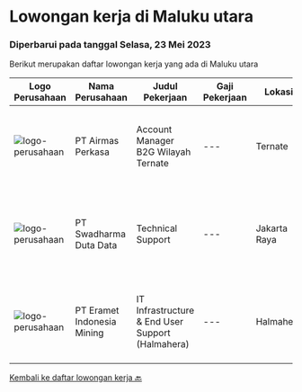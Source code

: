 
  # Lowongan kerja di Maluku utara

  ### Diperbarui pada tanggal Selasa, 23 Mei 2023

  Berikut merupakan daftar lowongan kerja yang ada di Maluku utara

  |Logo Perusahaan | Nama Perusahaan | Judul Pekerjaan | Gaji Pekerjaan | Lokasi | Deskripsi | Tanggal diunggah | Pranala |
  | -------------- | --------------- | --------------- | --------- | --------- | -------------- | ------- | ----------- |
  |![logo-perusahaan](https://image-service-cdn.seek.com.au/e058612ba3ea3c8a5db01b881de07c38d7462a24/ee4dce1061f3f616224767ad58cb2fc751b8d2dc)|PT Airmas Perkasa|Account Manager B2G Wilayah Ternate|---|Ternate|Tugas dan Tanggung Jawab: Mempelajari dan menguasai dengan baik produk yang di tawarkan Secara aktif mencari prospek customer baru dan...|Kamis, 18 Mei 2023|https://www.jobstreet.co.id/id/job/account-manager-b2g-wilayah-ternate-4325842?token=0~ecbf16b8-c163-4b93-9f7f-371c1b16fcdd&sectionRank=1&jobId=jobstreet-id-job-4325842|
|![logo-perusahaan](https://image-service-cdn.seek.com.au/0f683dc67275bb803453d1e92fb7cd7b12b824b6/ee4dce1061f3f616224767ad58cb2fc751b8d2dc)|PT Swadharma Duta Data|Technical Support|---|Jakarta Raya|Pendidikan minimum D3/S1 Jurusan IT IPK Minimum 2.75 Memiliki pengalaman minimal 1 tahun (diutamakan) telah berhasil menyelesaikan ujian sertifikasi...|Jumat, 28 April 2023|https://www.jobstreet.co.id/id/job/technical-support-4310847?token=0~ecbf16b8-c163-4b93-9f7f-371c1b16fcdd&sectionRank=2&jobId=jobstreet-id-job-4310847|
|![logo-perusahaan](https://image-service-cdn.seek.com.au/464b44927984419ade44790463db2061d884e4c9/ee4dce1061f3f616224767ad58cb2fc751b8d2dc)|PT Eramet Indonesia Mining|IT Infrastructure & End User Support (Halmahera)|---|Halmahera|Job Description:·      Provide day-to-day technical support to end users and ensure the smooth running of computers, network devices and...|Rabu, 26 April 2023|https://www.jobstreet.co.id/id/job/it-infrastructure-end-user-support-halmahera-4308393?token=0~ecbf16b8-c163-4b93-9f7f-371c1b16fcdd&sectionRank=3&jobId=jobstreet-id-job-4308393|


  [Kembali ke daftar lowongan kerja 🔙](../README.md#daftar-lowongan-kerja)
  